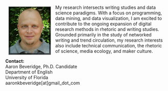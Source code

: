 <p><img src="./images/headshot1_tiny.jpg" align="left" style="display:inline;margin:6px 14px 0px 10px;"/>My research intersects writing studies and data science paradigms. With a focus on programming, data mining, and data visualization, I am excited to contribute to the ongoing expansion of digital research methods in rhetoric and writing studies. Grounded primarily in the study of networked writing and trend circulation, my research interests also include technical communication, the rhetoric of science, media ecology, and maker culture.</p>

**Contact:**  
Aaron Beveridge, Ph.D. Candidate  
Department of English  
University of Florida  
aaronkbeveridge[at]gmail_dot_com
